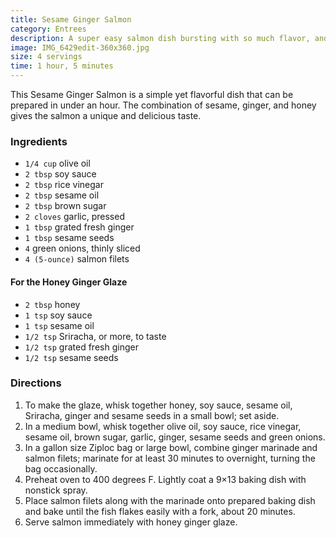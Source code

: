 ```yaml
---
title: Sesame Ginger Salmon
category: Entrees
description: A super easy salmon dish bursting with so much flavor, and it’s hearty-healthy too!
image: IMG_6429edit-360x360.jpg
size: 4 servings
time: 1 hour, 5 minutes
---
```


This Sesame Ginger Salmon is a simple yet flavorful dish that can be prepared in under an hour. The combination of sesame, ginger, and honey gives the salmon a unique and delicious taste. 

### Ingredients

* `1/4 cup` olive oil
* `2 tbsp` soy sauce
* `2 tbsp` rice vinegar
* `2 tbsp` sesame oil
* `2 tbsp` brown sugar
* `2 cloves` garlic, pressed
* `1 tbsp` grated fresh ginger
* `1 tbsp` sesame seeds
* `4` green onions, thinly sliced
* `4 (5-ounce)` salmon filets

#### For the Honey Ginger Glaze
* `2 tbsp` honey
* `1 tsp` soy sauce
* `1 tsp` sesame oil
* `1/2 tsp` Sriracha, or more, to taste
* `1/2 tsp` grated fresh ginger
* `1/2 tsp` sesame seeds

### Directions

1. To make the glaze, whisk together honey, soy sauce, sesame oil, Sriracha, ginger and sesame seeds in a small bowl; set aside.
2. In a medium bowl, whisk together olive oil, soy sauce, rice vinegar, sesame oil, brown sugar, garlic, ginger, sesame seeds and green onions.
3. In a gallon size Ziploc bag or large bowl, combine ginger marinade and salmon filets; marinate for at least 30 minutes to overnight, turning the bag occasionally.
4. Preheat oven to 400 degrees F. Lightly coat a 9×13 baking dish with nonstick spray.
5. Place salmon filets along with the marinade onto prepared baking dish and bake until the fish flakes easily with a fork, about 20 minutes.
6. Serve salmon immediately with honey ginger glaze.